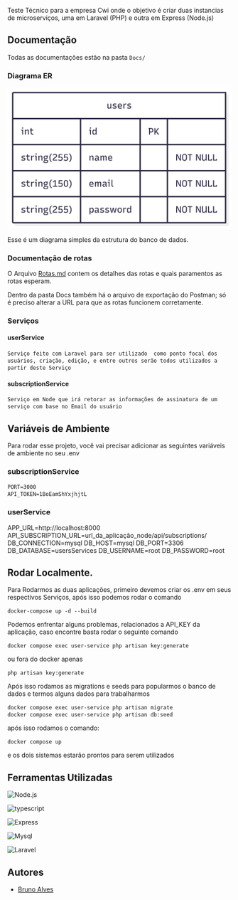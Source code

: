 

Teste Técnico para a empresa Cwi onde o objetivo é criar duas instancias de microserviços, uma em Laravel (PHP) e outra em  Express (Node.js)


## Documentação

Todas as documentações estão na pasta ```Docs/```

### Diagrama ER 
![Diagrama ER](Docs/ER-userService.png)

Esse é um diagrama simples da estrutura do banco de dados. 


### Documentação de rotas

O Arquivo [Rotas.md](Docs/Rotas.md) contem os detalhes das rotas e quais paramentos as rotas esperam. 

Dentro da pasta Docs também há o arquivo de exportação do Postman; só é preciso alterar a URL para que as rotas funcionem corretamente.

### Serviços 

  #### userService
    Serviço feito com Laravel para ser utilizado  como ponto focal dos usuários, criação, edição, e entre outros serão todos utilizados a partir deste Serviço

  #### subscriptionService
    Serviço em Node que irá retorar as informações de assinatura de um serviço com base no Email do usuário


## Variáveis de Ambiente

Para rodar esse projeto, você vai precisar adicionar as seguintes variáveis de ambiente no seu .env 

### subscriptionService
```
PORT=3000
API_TOKEN=1BoEamShYxjhjtL
``` 

### userService
APP_URL=http://localhost:8000
API_SUBSCRIPTION_URL=url_da_aplicação_node/api/subscriptions/
DB_CONNECTION=mysql
DB_HOST=mysql
DB_PORT=3306
DB_DATABASE=usersServices
DB_USERNAME=root
DB_PASSWORD=root



## Rodar Localmente. 

Para Rodarmos as duas aplicações, primeiro devemos criar os .env em seus respectivos Serviços, após isso 
podemos rodar o comando


```
docker-compose up -d --build
```

Podemos enfrentar alguns problemas, relacionados a API_KEY da aplicação, caso encontre basta rodar o seguinte comando

```
docker compose exec user-service php artisan key:generate
```
ou fora do docker apenas
```
php artisan key:generate
```


Após isso rodamos as  migrations e seeds para popularmos o banco de dados e termos alguns dados para trabalharmos

```
docker compose exec user-service php artisan migrate
docker compose exec user-service php artisan db:seed
```

após isso rodamos o comando:

```
docker compose up
```
e os dois sistemas estarão prontos para serem utilizados


## Ferramentas Utilizadas

![Node.js](https://img.shields.io/badge/node.js-%235FA04E?style=for-the-badge&logo=node.js&logoColor=white)

![typescript](https://img.shields.io/badge/-typescript-%233178C6?style=for-the-badge&logo=typescript&logoColor=white)

![Express](https://img.shields.io/badge/-express-%23000?style=for-the-badge&logo=express&logoColor=white)

![Mysql](https://img.shields.io/badge/mysql-%234479A1?style=for-the-badge&logo=mysql&logoColor=white)

![Laravel](https://img.shields.io/badge/laravel-%23FF2D20?style=for-the-badge&logo=laravel&logoColor=white)



## Autores

- [Bruno Alves](https://github.com/Brunoazzireluto/)

